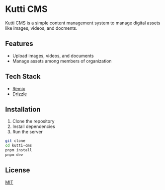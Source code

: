 # Kutti CMS

Kutti CMS is a simple content management system to manage digital assets like images, videos, and docments.

## Features

- Upload images, videos, and documents
- Manage assets among members of organization

## Tech Stack

- [Remix](https://remix.run)
- [Drizzle](https://orm.drizzle.team)

## Installation

1. Clone the repository
2. Install dependencies
3. Run the server

```bash
git clone
cd kutti-cms
pnpm install
pnpm dev
```

## License

[MIT](LICENSE)
